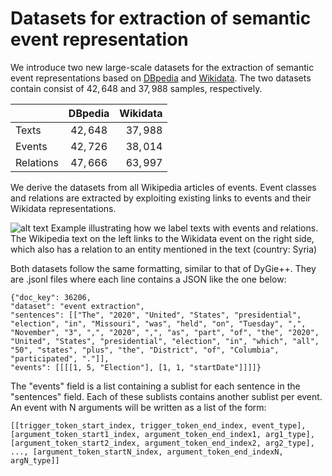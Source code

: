 # Datasets for extraction of semantic event representation

We introduce two new large-scale datasets for the extraction of semantic event representations based on [DBpedia](https://github.com/t-kuculo/T-SEE/blob/main/data/datasets/DBP-SEE.jsonl) and [Wikidata](https://github.com/t-kuculo/T-SEE/blob/main/data/datasets/WD-SEE.jsonl). The two datasets contain consist of $42,648$ and $37,988$ samples, respectively.

|         |  DBpedia | Wikidata |
|---------|:--------:| --------:|
|Texts    | $42,648$ | $37,988$ |
|Events   | $42,726$ | $38,014$ |
|Relations| $47,666$ | $63,997$|


We derive the datasets from all Wikipedia articles of events. Event classes and relations are extracted by exploiting existing links to events and their Wikidata representations. 

![alt text](https://github.com/t-kuculo/T-SEE/blob/main/data/datasets/ground_truth.png)
Example illustrating how we label texts with events and relations. The Wikipedia text on the left links to the Wikidata event on the right side, which also has a
relation to an entity mentioned in the text (country: Syria)

Both datasets follow the same formatting, similar to that of DyGie++. They are .jsonl files where each line contains a JSON like the one below:
```
{"doc_key": 36206, 
"dataset": "event extraction", 
"sentences": [["The", "2020", "United", "States", "presidential", "election", "in", "Missouri", "was", "held", "on", "Tuesday", ",", "November", "3", ",", "2020", ",", "as", "part", "of", "the", "2020", "United", "States", "presidential", "election", "in", "which", "all", "50", "states", "plus", "the", "District", "of", "Columbia", "participated", "."]],
"events": [[[[1, 5, "Election"], [1, 1, "startDate"]]]]}
```
The "events" field is a list containing a sublist for each sentence in the "sentences" field. Each of these sublists contains another sublist per event.
An event with N arguments will be written as a list of the form:
  ```
[[trigger_token_start_index, trigger_token_end_index, event_type], 
[argument_token_start1_index, argument_token_end_index1, arg1_type], 
[argument_token_start2_index, argument_token_end_index2, arg2_type], 
..., [argument_token_startN_index, argument_token_end_indexN, argN_type]]
```


<!---The   [event ontology distribution](https://github.com/foranonymoussubmissions2022/O-GEE/blob/main/test/datasets/event_ontology_distribution.json) file contains a dictionary describing the distribution of  event and property labels across the two datasets.-->

<!---Find the by-class and by-property evaluation results of O-GEE in  [O-GEE Evaluation Results]-->

